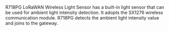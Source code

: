 R718PG LoRaWAN Wireless Light Sensor has a built-in light sensor that can be used for ambient light intensity detection. It adopts the SX1276 wireless communication module. R718PG detects the ambient light intensity value and joins to the gateway.
